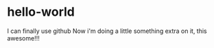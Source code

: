 # hello-world
I can finally use github
Now i'm doing a little something extra on it, this awesome!!!
